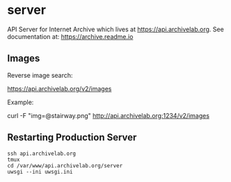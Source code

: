 server
======

API Server for Internet Archive which lives at https://api.archivelab.org. See documentation at: https://archive.readme.io


## Images

Reverse image search:

https://api.archivelab.org/v2/images

Example:

curl -F "img=@stairway.png" http://api.archivelab.org:1234/v2/images

## Restarting Production Server

```
ssh api.archivelab.org
tmux
cd /var/www/api.archivelab.org/server
uwsgi --ini uwsgi.ini
```
